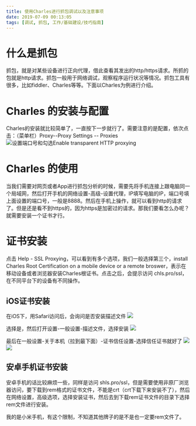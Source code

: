 ```yaml
---
title: 使用Charles进行抓包调试以及注意事项
date: 2019-07-09 00:13:05
tags: [调试, 抓包, 工作/基础建设/技巧指南]
---
```


# 什么是抓包
抓包，就是对某些设备进行正向代理，借此查看其发出的http/https请求。所抓的包就是http请求。抓包一般用于网络调试，观察程序运行状况等情况。抓包工具有很多，比如fiddler、Charles等等。下面以Charles为例进行介绍。

# Charles 的安装与配置
Charles的安装就比较简单了，一直按下一步就行了。需要注意的是配置，依次点击：（菜单栏）Proxy--Proxy Settings -- Proxies
![设置端口号和勾选Enable transparent HTTP proxying](http://ww4.sinaimg.cn/large/006tNc79gy1g5bce3trrvj30ww0s2n00.jpg)

# Charles 的使用
当我们需要对网页或者App进行抓包分析的时候，需要先将手机连接上跟电脑同一个局域网，然后打开手机的网络设置-高级-设置代理，IP填写电脑的IP，端口号填上面设置的端口号，一般是8888。然后在手机上操作，就可以看到http的请求了。但是还是看不到https的，因为https是加密过的请求。那我们要看怎么办呢？就需要安装一个证书才行。

# 证书安装
点击 Help - SSL Proxying，可以看到有多个选项，我们一般选择第三个，install Charles Root Certification on a mobile device or a remote broswer，表示在移动设备或者浏览器安装Charles根证书。点击之后，会提示访问 chls.pro/ssl，在不同平台下的设备有不同操作。

## iOS证书安装
在iOS下，用Safari访问后，会询问是否安装描述文件
![](http://ww1.sinaimg.cn/large/006tNc79gy1g5bcs4aozcj30ku112gpa.jpg)

选择是，然后打开设置-一般设置-描述文件，选择安装
![](http://ww2.sinaimg.cn/large/006tNc79gy1g5bct6q38sj30ku112gnw.jpg)

最后在一般设置-关于本机（拉到最下面）-证书信任设置-选择信任证书就好了
![](http://ww4.sinaimg.cn/large/006tNc79gy1g5bcusarf4j30ku112771.jpg)
![](http://ww3.sinaimg.cn/large/006tNc79gy1g5bcvacjyqj30ku1120ux.jpg)

## 安卓手机证书安装
安卓手机的话比较麻烦一些，同样是访问 shls.pro/ssl，但是需要使用非原厂浏览器访问，要下载到rem格式的证书文件，不能是crt（crt下载下来安装不了），然后在网络设置，高级选项，选择安装证书，然后去到下载rem证书文件的目录下选择rem文件进行安装。

我的是小米手机，有这个限制，不知道其他牌子的是不是也一定要rem文件了。
